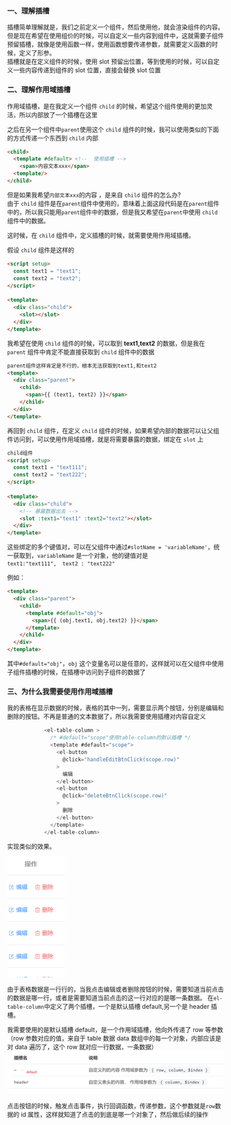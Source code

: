### 一、理解插槽

插槽简单理解就是，我们之前定义一个组件，然后使用他，就会渲染组件的内容。
但是现在希望在使用组价的时候，可以自定义一些内容到组件中，这就需要子组件预留插槽，就像是使用函数一样，使用函数想要传递参数，就需要定义函数的时候，定义了形参。  
插槽就是在定义组件的时候，使用 slot 预留出位置，等到使用的时候，可以自定义一些内容传递到组件的 slot 位置，直接会替换 slot 位置

### 二、理解作用域插槽

作用域插槽，是在我定义一个组件 `child` 的时候，希望这个组件使用的更加灵活，所以内部放了一个插槽在这里

之后在另一个组件中`parent`使用这个 `child` 组件的时候，我可以使用类似的下面的方式传递一个东西到 `child` 内部

```html
<child>
  <template #default> <!--  使用插槽 -->
    <span>内容文本xxx</span>
  <template/>
</child>
```

但是如果我希望`内部文本xxx`的内容 ，是来自 `child` 组件的怎么办?  
由于 `child` 组件是在`parent`组件中使用的，意味着上面这段代码是在`parent`组件中的，所以我只能用`parent`组件中的数据，但是我又希望在`parent`中使用 `child` 组件中的数据。

这时候，在 `child` 组件中，定义插槽的时候，就需要使用作用域插槽。

假设 `child` 组件是这样的

```html
<script setup>
  const text1 = "text1";
  const text2 = "text2";
</script>

<template>
  <div class="child">
    <slot></slot>
  </div>
</template>
```

我希望在使用 `child` 组件的时候，可以取到 **text1,text2** 的数据，但是我在 `parent` 组件中肯定不能直接获取到 `child` 组件中的数据

```html
parent组件这样肯定是不行的，根本无法获取到text1,和text2
<template>
  <div class="parent">
    <child>
      <span>{{ (text1, text2) }}</span>
    </child>
  </div>
</template>
```

再回到 `child` 组件，在定义 `child` 组件的时候，如果希望内部的数据可以让父组件访问到，可以使用作用域插槽，就是将需要暴露的数据，绑定在 `slot` 上

```html
child组件
<script setup>
  const text1 = "text111";
  const text2 = "text222";
</script>

<template>
  <div class="child">
    <!-- 暴露数据出去 -->
    <slot :text1="text1" :text2="text2"></slot>
  </div>
</template>
```

这些绑定的多个键值对，可以在父组件中通过`#slotName = 'variableName'`，统一获取到，`variableName` 是一个对象，他的键值对是  
`text1:"text111",  text2 : "text222"`

例如：

```html
<template>
  <div class="parent">
    <child>
      <template #default="obj">
        <span>{{ (obj.text1, obj.text2) }}</span>
      </template>
    </child>
  </div>
</template>
```

其中`#default="obj"`，`obj` 这个变量名可以是任意的，这样就可以在父组件中使用子组件插槽的时候，在插槽中访问到子组件的数据了

### 三、为什么我需要使用作用域插槽

我的表格在显示数据的时候，表格的其中一列，需要显示两个按钮，分别是编辑和删除的按钮。不再是普通的文本数据了，所以我需要使用插槽对内容自定义

```javascript
            <el-table-column >
              /* #default="scope"使用table-column的默认插槽 */
              <template #default="scope">
                <el-button
                  @click="handleEditBtnClick(scope.row)"
                >
                  编辑
                </el-button>
                <el-button
                  @click="deleteBtnClick(scope.row)"
                >
                  删除
                </el-button>
              </template>
            </el-table-column>
```

实现类似的效果。

![操作图](image-7.png)

由于表格数据是一行行的，当我点击编辑或者删除按钮的时候，需要知道当前点击的数据是哪一行，或者是需要知道当前点击的这一行对应的是哪一条数据。
在`el-table-column`中定义了两个插槽，一个是默认插槽 default,另一个是 header 插槽。

我需要使用的是默认插槽 default，是一个作用域插槽，他向外传递了 row 等参数
（row 参数对应的值，来自于 table 数据 data 数组中的每一个对象，内部应该是对 data 遍历了，这个 row 就对应一行数据，一条数据）
![默认插槽](image-6.png)

点击按钮的时候，触发点击事件，执行回调函数，传递参数，这个参数就是`row`数据的 id 属性，这样就知道了点击的到底是哪一个对象了，然后做后续的操作
